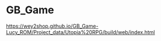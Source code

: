 # GB_Game
https://wey2shop.github.io/GB_Game-Lucy_ROM/Project_data/Utopia%20RPG/build/web/index.html
